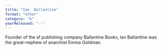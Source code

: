 ```yaml
---
title: "Ian  Ballantine"
format: "other"
category: "b"
yearReleased: "--"
---
```

Founder of the sf  publishing company Ballantine Books, Ian Ballantine was the great-nephew of  anarchist Emma Goldman.
 